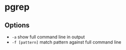 # pgrep

## Options

* `-a` show full command line in output
* `-f [pattern]` match pattern against full command line

